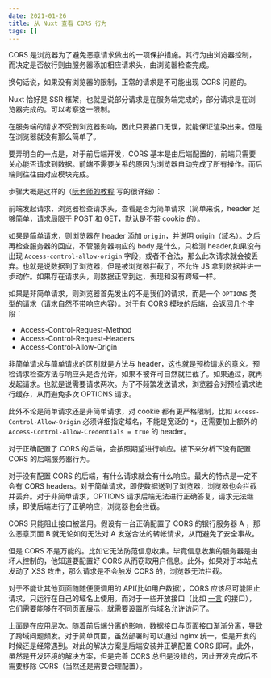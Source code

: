 ```yaml
---
date: 2021-01-26
title: 从 Nuxt 查看 CORS 行为
tags: []
---
```

CORS 是浏览器为了避免恶意请求做出的一项保护措施。其行为由浏览器控制，而决定是否放行则由服务器添加相应请求头，由浏览器检查完成。

换句话说，如果没有浏览器的限制，正常的请求是不可能出现 CORS 问题的。

Nuxt 恰好是 SSR 框架，也就是说部分请求是在服务端完成的，部分请求是在浏览器完成的。可以考察这一限制。

在服务端的请求不受到浏览器影响，因此只要接口无误，就能保证渲染出来。但是在浏览器就没有那么简单了。

要弄明白的一点是，对于前后端开发，CORS 基本是由后端配置的，前端只需要关心能否请求到数据。前端不需要关系的原因为浏览器自动完成了所有操作。而后端则往往由对应模块完成。

步骤大概是这样的（[阮老师的教程](https://www.ruanyifeng.com/blog/2016/04/cors.html) 写的很详细）：

前端发起请求，浏览器检查请求头，查看是否为简单请求（简单来说，header 足够简单，请求局限于 POST 和 GET，默认是不带 cookie 的）。

如果是简单请求，则浏览器在 header 添加 `origin`，并说明 origin（域名）。之后再检查服务器的回应，不管服务器响应的 body 是什么，只检测 header,如果没有出现 `Access-control-allow-origin` 字段，或者不合法，那么此次请求就会被丢弃。也就是说数据到了浏览器，但是被浏览器拦截了，不允许 JS 拿到数据并进一步动作。如果存在请求头，则数据正常到达，表现和没有跨域一样。

如果是非简单请求，则浏览器首先发出的不是我们的请求，而是一个 `OPTIONS` 类型的请求（请求自然不带响应内容）。对于有 CORS 模块的后端，会返回几个字段：

- Access-Control-Request-Method
- Access-Control-Request-Headers
- Access-Control-Allow-Origin

非简单请求与简单请求的区别就是方法与 header，这也就是预检请求的意义。预检请求检查方法与响应头是否允许。如果不被许可自然就拦截了。如果通过，就再发起请求。也就是说需要请求两次。为了不频繁发送请求，浏览器会对预检请求进行缓存，从而避免多次 OPTIONS 请求。

此外不论是简单请求还是非简单请求，对 cookie 都有更严格限制，比如 `Access-Control-Allow-Origin` 必须详细指定域名，不能是宽泛的 `*`，还需要加上额外的 `Access-Control-Allow-Credentials = true` 的 header。

对于正确配置了 CORS 的后端，会按照期望进行响应。接下来分析下没有配置 CORS 的后端服务器行为。

对于没有配置 CORS 的后端，有什么请求就会有什么响应。最大的特点是一定不会有 CORS headers。对于简单请求，即使数据送到了浏览器，浏览器也会拦截并丢弃。对于非简单请求，OPTIONS 请求后端无法进行正确答复，请求无法继续，即使后端进行了正确响应，浏览器也会拦截。

CORS 只能阻止接口被滥用。假设有一台正确配置了 CORS 的银行服务器 A ，那么恶意页面 B 就无论如何无法对 A 发送合法的转帐请求，从而避免了安全事故。

但是 CORS 不是万能的。比如它无法防范信息收集。毕竟信息收集的服务器是由坏人控制的，他知道要配置好 CORS 从而窃取用户信息。此外，如果对于本站点发动了 XSS 攻击，那么请求是不会触发 CORS 的，浏览器无法拦截。

对于不能让其他页面随随便便调用的 API(比如用户数据)，CORS 应该尽可能阻止请求，只运行在自己的域名上使用。而对于一些开放接口（比如 [一言](https://hitokoto.cn/#) 的接口），它们需要能够在不同页面展示，就需要设置所有域名允许访问了。

上面是在应用层次。随着前后端分离的影响，数据接口与页面接口渐渐分离，导致了跨域问题频发。对于简单页面，虽然部署时可以通过 nginx 统一，但是开发的时候还是经常遇到。对此的解决方案是后端安装并正确配置 CORS 即可。此外，虽然是开发环境的解决方案，但是完善 CORS 总归是没错的，因此开发完成后不需要移除 CORS（当然还是需要合理配置）。